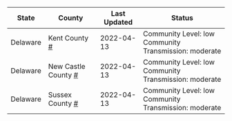 State | County | Last Updated | Status
--- | --- | --- | --- 
Delaware | Kent County <a href="#kent_county">#</a> | 2022-04-13 | <a name="kent_county"></a>Community Level: low<br/>Community Transmission: moderate
Delaware | New Castle County <a href="#new_castle_county">#</a> | 2022-04-13 | <a name="new_castle_county"></a>Community Level: low<br/>Community Transmission: moderate
Delaware | Sussex County <a href="#sussex_county">#</a> | 2022-04-13 | <a name="sussex_county"></a>Community Level: low<br/>Community Transmission: moderate
